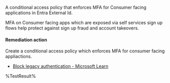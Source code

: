 A conditional access policy that enforces MFA for Consumer facing applications in Entra External Id.

MFA on Consumer facing apps which are exposed via self services sign up flows help protect against sign up fraud and account takeovers.

#### Remediation action

Create a conditional access policy which enforces MFA for consumer facing appliactions.

- [Block legacy authentication - Microsoft Learn](https://learn.microsoft.com/entra/identity/conditional-access/howto-conditional-access-policy-block-legacy#create-a-conditional-access-policy)

<!--- Results --->
%TestResult%
